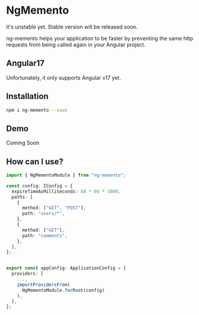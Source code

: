 # NgMemento

it's unstable yet. Stable version will be released soon.

ng-memento helps your application to be faster by preventing the same http requests from being called again in your Angular project.

## Angular17

Unfortunately, it only supports Angular v17 yet.

## Installation

```bash
npm i ng-memento --save
```

## Demo

Coming Soon

## How can I use?

```typescript
import { NgMementoModule } from "ng-memento";

const config: IConfig = {
  expireTimeAsMilliSeconds: 60 * 60 * 1000,
  paths: [
    {
      method: ["GET", "POST"],
      path: "users/*",
    },
    {
      method: ["GET"],
      path: "comments",
    },
  ],
};


export const appConfig: ApplicationConfig = {
  providers: [
    ...,
    importProvidersFrom(
      NgMementoModule.forRoot(config)
    ),
  ],
};
```
